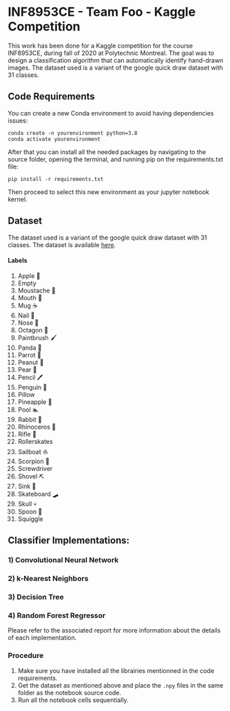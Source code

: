 # INF8953CE - Team Foo - Kaggle Competition

This work has been done for a Kaggle competition for the course INF8953CE, during fall of 2020 at
Polytechnic Montreal. The goal was to design a classification algorithm that can
automatically identify hand-drawn images. The dataset used is a variant of the google quick draw dataset with 31 classes.

## Code Requirements
You can create a new Conda environment to avoid having dependencies issues:
```
conda create -n yourenvironment python=3.8
conda activate yourenvironment
```
After that you can install all the needed packages by navigating to the source folder, opening the terminal, and running pip on the requirements.txt file:

```pip install -r requirements.txt```

Then proceed to select this new environment as your jupyter notebook kernel.

## Dataset
The dataset used is a variant of the google quick draw dataset with 31 classes.
The dataset is available [here](https://www.kaggle.com/c/f2020-INF8953CE/data).

#### Labels
1) Apple :apple:
2) Empty 	
3) Moustache 👨
4) Mouth :lips:
5) Mug :coffee:
6) Nail 💅
7) Nose :nose:
8) Octagon :stop_sign:
9) Paintbrush :paintbrush:
10) Panda :panda_face:
11) Parrot :parrot:
12) Peanut :peanuts:
13) Pear :pear:
14) Pencil :pen:
15) Penguin :penguin:
17) Pillow 
18) Pineapple :pineapple:
19) Pool :swimmer:
20) Rabbit :rabbit:
21) Rhinoceros :rhinoceros:
22) Rifle :gun:
23) Rollerskates
24) Sailboat :sailboat:
25) Scorpion :scorpion:
26) Screwdriver 
27) Shovel :pick:
28) Sink :bath:
29) Skateboard :skateboard:
30) Skull :skull:
31) Spoon :spoon:
29) Squiggle 

## Classifier Implementations:

### 1) Convolutional Neural Network

### 2) k-Nearest Neighbors

### 3) Decision Tree

### 4) Random Forest Regressor

Please refer to the associated report for more information about the details of each implementation. 
 
### Procedure

1) Make sure you have installed all the librairies mentionned in the code requirements.
2) Get the dataset as mentioned above and place the `.npy` files in the same folder as the notebook source code.
3) Run all the notebook cells sequentially.




